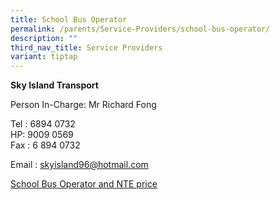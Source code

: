 ```yaml
---
title: School Bus Operator
permalink: /parents/Service-Providers/school-bus-operator/
description: ""
third_nav_title: Service Providers
variant: tiptap
---
```

<p><strong>Sky Island Transport</strong>
</p>
<p>Person In-Charge: Mr Richard Fong</p>
<p>Tel : 6894 0732&nbsp;
<br>HP: 9009 0569&nbsp;
<br>Fax : 6 894 0732</p>
<p>Email :&nbsp;<a href="mailto:skyisland96@hotmail.com" rel="noopener noreferrer nofollow" target="_blank">skyisland96@hotmail.com</a>
</p>
<p><a href="/files/awarded_bus_service_2025.pdf" rel="noopener noreferrer nofollow" target="_blank">School Bus Operator and NTE price</a>
</p>